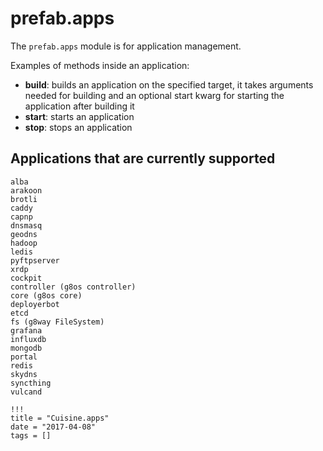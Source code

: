 # prefab.apps

The `prefab.apps` module is for application management.

Examples of methods inside an application:

- **build**: builds an application on the specified target, it takes arguments needed for building and an optional start kwarg for starting the application after building it
- **start**: starts an application
- **stop**: stops an application

## Applications that are currently supported

```
alba
arakoon
brotli
caddy
capnp
dnsmasq
geodns
hadoop
ledis
pyftpserver
xrdp
cockpit
controller (g8os controller)
core (g8os core)
deployerbot
etcd
fs (g8way FileSystem)
grafana
influxdb
mongodb
portal
redis
skydns
syncthing
vulcand
```

```
!!!
title = "Cuisine.apps"
date = "2017-04-08"
tags = []
```
